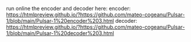 run online the encoder and decoder here:
encoder: https://htmlpreview.github.io/?https://github.com/mateo-cogeanu/Pulsar-1/blob/main/Pulsar-1%20encoder%203.html
decoder: https://htmlpreview.github.io/?https://github.com/mateo-cogeanu/Pulsar-1/blob/main/Pulsar-1%20decoder%203.html
